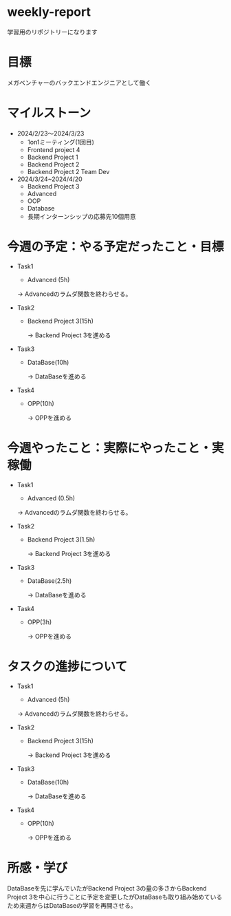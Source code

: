 # weekly-report
学習用のリポジトリーになります
# 目標
メガベンチャーのバックエンドエンジニアとして働く
# マイルストーン
* 2024/2/23〜2024/3/23
  * 1on1ミーティング(1回目)
  * Frontend project 4
  * Backend Project 1
  * Backend Project 2
  * Backend Project 2 Team Dev
* 2024/3/24~2024/4/20
  * Backend Project 3
  * Advanced
  * OOP
  * Database
  * 長期インターンシップの応募先10個用意
# 今週の予定：やる予定だったこと・目標
* Task1
  *  Advanced (5h)

    &rarr;  Advancedのラムダ関数を終わらせる。
* Task2
  * Backend Project 3(15h)
    
    &rarr; Backend Project 3を進める
* Task3
  * DataBase(10h)
    
    &rarr; DataBaseを進める
* Task4
  * OPP(10h)
    
    &rarr; OPPを進める

# 今週やったこと：実際にやったこと・実稼働
* Task1
  *  Advanced (0.5h)

    &rarr;  Advancedのラムダ関数を終わらせる。
* Task2
  * Backend Project 3(1.5h)
    
    &rarr; Backend Project 3を進める
* Task3
  * DataBase(2.5h)
    
    &rarr; DataBaseを進める
* Task4
  * OPP(3h)
    
    &rarr; OPPを進める

# タスクの進捗について
* Task1
  *  Advanced (5h)

    &rarr;  Advancedのラムダ関数を終わらせる。
* Task2
  * Backend Project 3(15h)
    
    &rarr; Backend Project 3を進める
* Task3
  * DataBase(10h)
    
    &rarr; DataBaseを進める
* Task4
  * OPP(10h)
    
    &rarr; OPPを進める
    
# 所感・学び
DataBaseを先に学んでいたがBackend Project 3の量の多さからBackend Project 3を中心に行うことに予定を変更したがDataBaseも取り組み始めているため来週からはDataBaseの学習を再開させる。

